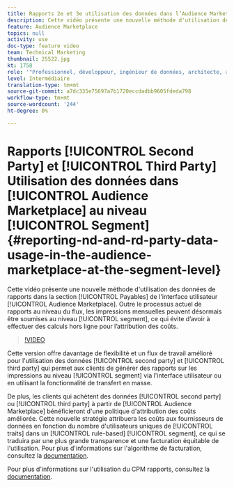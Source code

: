 ```yaml
---
title: Rapports 2e et 3e utilisation des données dans l’Audience Marketplace au niveau du segment
description: Cette vidéo présente une nouvelle méthode d'utilisation des données de rapports dans la section Payables de l'interface utilisateur de l'Audience Marketplace. Outre le processus actuel de rapports au niveau du flux, les impressions mensuelles peuvent désormais être envoyées au niveau du segment, ce qui évite d’avoir à effectuer des calculs hors ligne pour l’attribution des coûts.
feature: Audience Marketplace
topics: null
activity: use
doc-type: feature video
team: Technical Marketing
thumbnail: 25522.jpg
kt: 1758
role: '"Professionnel, développeur, ingénieur de données, architecte, architecte de données, administrateur, responsable"'
level: Intermédiaire
translation-type: tm+mt
source-git-commit: a7dc335e75697a7b1720eccdadbb9605fdeda798
workflow-type: tm+mt
source-wordcount: '244'
ht-degree: 0%

---
```



# Rapports [!UICONTROL Second Party] et [!UICONTROL Third Party] Utilisation des données dans [!UICONTROL Audience Marketplace] au niveau [!UICONTROL Segment] {#reporting-nd-and-rd-party-data-usage-in-the-audience-marketplace-at-the-segment-level}

Cette vidéo présente une nouvelle méthode d&#39;utilisation des données de rapports dans la section [!UICONTROL Payables] de l&#39;interface utilisateur [!UICONTROL Audience Marketplace]. Outre le processus actuel de rapports au niveau du flux, les impressions mensuelles peuvent désormais être soumises au niveau [!UICONTROL segment], ce qui évite d’avoir à effectuer des calculs hors ligne pour l’attribution des coûts.

>[!VIDEO](https://video.tv.adobe.com/v/25522/?quality=12)

Cette version offre davantage de flexibilité et un flux de travail amélioré pour l&#39;utilisation des données [!UICONTROL second party] et [!UICONTROL third party] qui permet aux clients de générer des rapports sur les impressions au niveau [!UICONTROL segment] via l&#39;interface utilisateur ou en utilisant la fonctionnalité de transfert en masse.

De plus, les clients qui achètent des données [!UICONTROL second party] ou [!UICONTROL third party] à partir de [!UICONTROL Audience Marketplace] bénéficieront d&#39;une politique d&#39;attribution des coûts améliorée. Cette nouvelle stratégie attribuera les coûts aux fournisseurs de données en fonction du nombre d&#39;utilisateurs uniques de [!UICONTROL traits] dans un [!UICONTROL rule-based] [!UICONTROL segment], ce qui se traduira par une plus grande transparence et une facturation équitable de l&#39;utilisation. Pour plus d&#39;informations sur l&#39;algorithme de facturation, consultez la [documentation](https://experiencecloud.adobe.com/resources/help/en_US/aam/marketplace_cpm_billing.html).

Pour plus d&#39;informations sur l&#39;utilisation du CPM rapports, consultez la [documentation](https://experiencecloud.adobe.com/resources/help/en_US/aam/t_marketplace_report_cpm_usage.html).